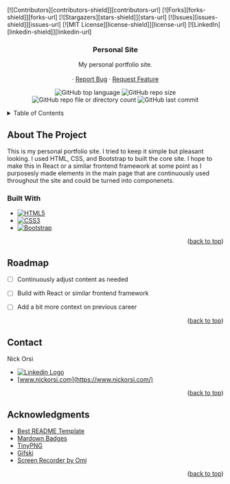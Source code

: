 <!-- Improved compatibility of back to top link: See: https://github.com/othneildrew/Best-README-Template/pull/73 -->
<a name="readme-top"></a>
<!--
*** Thanks for checking out the Best-README-Template. If you have a suggestion
*** that would make this better, please fork the repo and create a pull request
*** or simply open an issue with the tag "enhancement".
*** Don't forget to give the project a star!
*** Thanks again! Now go create something AMAZING! :D
-->



<!-- PROJECT SHIELDS -->
<!--
*** I'm using markdown "reference style" links for readability.
*** Reference links are enclosed in brackets [ ] instead of parentheses ( ).
*** See the bottom of this document for the declaration of the reference variables
*** for contributors-url, forks-url, etc. This is an optional, concise syntax you may use.
*** https://www.markdownguide.org/basic-syntax/#reference-style-links
-->
[![Contributors][contributors-shield]][contributors-url]
[![Forks][forks-shield]][forks-url]
[![Stargazers][stars-shield]][stars-url]
[![Issues][issues-shield]][issues-url]
[![MIT License][license-shield]][license-url]
[![LinkedIn][linkedin-shield]][linkedin-url]



<!-- PROJECT LOGO -->
<h3 align="center">Personal Site</h3>

  <p align="center">
    My personal portfolio site.
    <br />
    <br />
    ·
    <a href="https://github.com/nickorsi/nickorsi.github.io/issues">Report Bug</a>
    ·
    <a href="https://github.com/nickorsi/nickorsi.github.io/issues">Request Feature</a>
  </p>
</div>

<div align="center">

  ![GitHub top language](https://img.shields.io/github/languages/top/nickorsi/nickorsi.github.io)
  ![GitHub repo size](https://img.shields.io/github/repo-size/nickorsi/nickorsi.github.io)
  ![GitHub repo file or directory count](https://img.shields.io/github/directory-file-count/nickorsi/nickorsi.github.io)
  ![GitHub last commit](https://img.shields.io/github/last-commit/nickorsi/nickorsi.github.io)

</div>



<!-- TABLE OF CONTENTS -->
<details>
  <summary>Table of Contents</summary>
  <ol>
    <li>
      <a href="#about-the-project">About The Project</a>
      <ul>
        <li><a href="#built-with">Built With</a></li>
      </ul>
    </li>
    <li><a href="#roadmap">Roadmap</a></li>
    <li><a href="#contact">Contact</a></li>
    <li><a href="#acknowledgments">Acknowledgments</a></li>
  </ol>
</details>



<!-- ABOUT THE PROJECT -->
## About The Project

This is my personal portfolio site. I tried to keep it simple but pleasant looking. I used HTML, CSS, and Bootstrap to built the core site. I hope to make this in React or a similar frontend framework at some point as I purposesly made elements in the main page that are continuously used throughout the site and could be turned into componenets.

### Built With

* [![HTML5][HTML5.com]][HTML5-url]
* [![CSS3][CSS3.com]][CSS3-url]
* [![Bootstrap][Bootstrap.com]][Bootstrap-url]

<p align="right">(<a href="#readme-top">back to top</a>)</p>


<!-- ROADMAP -->
## Roadmap

- [ ] Continuously adjust content as needed
- [ ] Build with React or similar frontend framework
- [ ] Add a bit more context on previous career


<p align="right">(<a href="#readme-top">back to top</a>)</p>


<!-- CONTACT -->
## Contact

Nick Orsi
* [<img src="https://img.shields.io/badge/linkedin-%230077B5.svg?style=for-the-badge&logo=linkedin&logoColor=white" alt="Linkedin Logo">](https://www.linkedin.com/in/nicholas-orsi-18ab8382/)
* [www.nickorsi.com](https://www.nickorsi.com/)

<p align="right">(<a href="#readme-top">back to top</a>)</p>



<!-- ACKNOWLEDGMENTS -->
## Acknowledgments

* [Best README Template](https://github.com/othneildrew/Best-README-Template)
* [Mardown Badges](https://github.com/Ileriayo/markdown-badges)
* [TinyPNG](https://tinypng.com/)
* [Gifski](https://sindresorhus.com/gifski)
* [Screen Recorder by Omi](https://apps.apple.com/tt/app/screen-recorder-by-omi/id1592987853?mt=12)

<p align="right">(<a href="#readme-top">back to top</a>)</p>



<!-- MARKDOWN LINKS & IMAGES -->
<!-- https://www.markdownguide.org/basic-syntax/#reference-style-links -->
[HTML5.com]: https://img.shields.io/badge/html5-%23E34F26.svg?style=for-the-badge&logo=html5&logoColor=white
[HTML5-url]: https://developer.mozilla.org/en-US/docs/Web/HTML
[CSS3.com]: https://img.shields.io/badge/css3-%231572B6.svg?style=for-the-badge&logo=css3&logoColor=white
[CSS3-url]: https://developer.mozilla.org/en-US/docs/Web/CSS
[Bootstrap.com]: https://img.shields.io/badge/Bootstrap-563D7C?style=for-the-badge&logo=bootstrap&logoColor=white
[Bootstrap-url]: https://getbootstrap.com